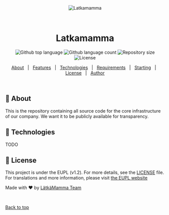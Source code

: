 <div align="center" id="top">
  <img src="./.github/app.gif" alt="Latkamamma" />

  &#xa0;

  <!-- <a href="https://latkamamma.netlify.app">Demo</a> -->
</div>

<h1 align="center">Latkamamma</h1>

<p align="center">
  <img alt="Github top language" src="https://img.shields.io/github/languages/top/{{YOUR_GITHUB_USERNAME}}/latkamamma?color=56BEB8">

  <img alt="Github language count" src="https://img.shields.io/github/languages/count/{{YOUR_GITHUB_USERNAME}}/latkamamma?color=56BEB8">

  <img alt="Repository size" src="https://img.shields.io/github/repo-size/{{YOUR_GITHUB_USERNAME}}/latkamamma?color=56BEB8">

  <img alt="License" src="https://img.shields.io/github/license/{{YOUR_GITHUB_USERNAME}}/latkamamma?color=56BEB8">

  <!-- <img alt="Github issues" src="https://img.shields.io/github/issues/{{YOUR_GITHUB_USERNAME}}/latkamamma?color=56BEB8" /> -->

  <!-- <img alt="Github forks" src="https://img.shields.io/github/forks/{{YOUR_GITHUB_USERNAME}}/latkamamma?color=56BEB8" /> -->

  <!-- <img alt="Github stars" src="https://img.shields.io/github/stars/{{YOUR_GITHUB_USERNAME}}/latkamamma?color=56BEB8" /> -->
</p>

<!-- Status -->

<!-- <h4 align="center">
	🚧  Latkamamma 🚀 Under construction...  🚧
</h4>

<hr> -->

<p align="center">
  <a href="#dart-about">About</a> &#xa0; | &#xa0;
  <a href="#sparkles-features">Features</a> &#xa0; | &#xa0;
  <a href="#rocket-technologies">Technologies</a> &#xa0; | &#xa0;
  <a href="#white_check_mark-requirements">Requirements</a> &#xa0; | &#xa0;
  <a href="#checkered_flag-starting">Starting</a> &#xa0; | &#xa0;
  <a href="#memo-license">License</a> &#xa0; | &#xa0;
  <a href="https://github.com/{{YOUR_GITHUB_USERNAME}}" target="_blank">Author</a>
</p>

<br>

## :dart: About ##

This is the repository containing all source code for the core infrastructure of our company. We want it to be publicly available for transparency.


## :rocket: Technologies ##

TODO

## :memo: License ##

This project is under the EUPL (v1.2). For more details, see the [LICENSE](LICENSE.md) file. For translations and more information, please visit [the EUPL website](https://eupl.eu/)


Made with :heart: by <a href="https://github.com/LatkaMamma" target="_blank">LätkäMamma Team</a>

&#xa0;

<a href="#top">Back to top</a>
